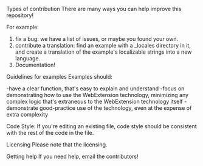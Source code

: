 Types of contribution
There are many ways you can help improve this repository! 

For example:

1. fix a bug: we have a list of issues, or maybe you found your own.
2. contribute a translation: find an example with a _locales directory in it, and create a translation of the example's localizable strings into a new language.
3. Documentation! 

Guidelines for examples
Examples should:

-have a clear function, that's easy to explain and understand
-focus on demonstrating how to use the WebExtension technology, minimizing any complex logic that's extraneous to the WebExtension technology itself
-demonstrate good-practice use of the technology, even at the expense of extra complexity

Code Style: 
If you're editing an existing file, code style should be consistent with the rest of the code in the file. 


Licensing
Please note that the licensing.

Getting help
If you need help, email the contributors! 
